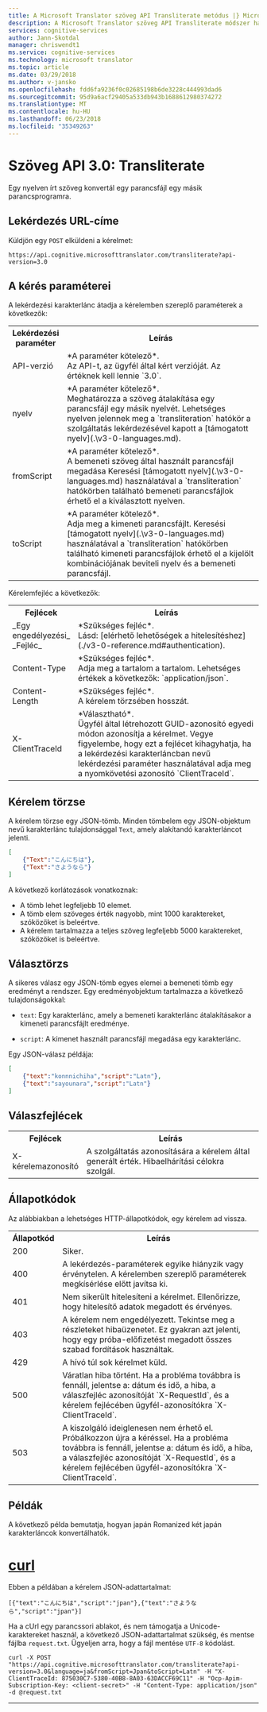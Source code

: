 ```yaml
---
title: A Microsoft Translator szöveg API Transliterate metódus |} Microsoft Docs
description: A Microsoft Translator szöveg API Transliterate módszer használatát.
services: cognitive-services
author: Jann-Skotdal
manager: chriswendt1
ms.service: cognitive-services
ms.technology: microsoft translator
ms.topic: article
ms.date: 03/29/2018
ms.author: v-jansko
ms.openlocfilehash: fdd6fa9236f0c02685198b6de3228c444993dad6
ms.sourcegitcommit: 95d9a6acf29405a533db943b1688612980374272
ms.translationtype: MT
ms.contentlocale: hu-HU
ms.lasthandoff: 06/23/2018
ms.locfileid: "35349263"
---
```

# <a name="text-api-30-transliterate"></a>Szöveg API 3.0: Transliterate

Egy nyelven írt szöveg konvertál egy parancsfájl egy másik parancsprogramra.

## <a name="request-url"></a>Lekérdezés URL-címe

Küldjön egy `POST` elküldeni a kérelmet:

```HTTP
https://api.cognitive.microsofttranslator.com/transliterate?api-version=3.0
```

## <a name="request-parameters"></a>A kérés paraméterei

A lekérdezési karakterlánc átadja a kérelemben szereplő paraméterek a következők:

<table width="100%">
  <th width="20%">Lekérdezési paraméter</th>
  <th>Leírás</th>
  <tr>
    <td>API-verzió</td>
    <td>*A paraméter kötelező*.<br/>Az API-t, az ügyfél által kért verzióját. Az értéknek kell lennie `3.0`.</td>
  </tr>
  <tr>
    <td>nyelv</td>
    <td>*A paraméter kötelező*.<br/>Meghatározza a szöveg átalakítása egy parancsfájl egy másik nyelvét. Lehetséges nyelven jelennek meg a `transliteration` hatókör a szolgáltatás lekérdezésével kapott a [támogatott nyelv](.\v3-0-languages.md).</td>
  </tr>
  <tr>
    <td>fromScript</td>
    <td>*A paraméter kötelező*.<br/>A bemeneti szöveg által használt parancsfájl megadása Keresési [támogatott nyelv](.\v3-0-languages.md) használatával a `transliteration` hatókörben található bemeneti parancsfájlok érhető el a kiválasztott nyelven.</td>
  </tr>
  <tr>
    <td>toScript</td>
    <td>*A paraméter kötelező*.<br/>Adja meg a kimeneti parancsfájlt. Keresési [támogatott nyelv](.\v3-0-languages.md) használatával a `transliteration` hatókörben található kimeneti parancsfájlok érhető el a kijelölt kombinációjának beviteli nyelv és a bemeneti parancsfájl.</td>
  </tr>
</table> 

Kérelemfejléc a következők:

<table width="100%">
  <th width="20%">Fejlécek</th>
  <th>Leírás</th>
  <tr>
    <td>_Egy engedélyezési_<br/>_Fejléc_</td>
    <td>*Szükséges fejléc*.<br/>Lásd: [elérhető lehetőségek a hitelesítéshez](./v3-0-reference.md#authentication).</td>
  </tr>
  <tr>
    <td>Content-Type</td>
    <td>*Szükséges fejléc*.<br/>Adja meg a tartalom a tartalom. Lehetséges értékek a következők: `application/json`.</td>
  </tr>
  <tr>
    <td>Content-Length</td>
    <td>*Szükséges fejléc*.<br/>A kérelem törzsében hosszát.</td>
  </tr>
  <tr>
    <td>X-ClientTraceId</td>
    <td>*Választható*.<br/>Ügyfél által létrehozott GUID-azonosító egyedi módon azonosítja a kérelmet. Vegye figyelembe, hogy ezt a fejlécet kihagyhatja, ha a lekérdezési karakterláncban nevű lekérdezési paraméter használatával adja meg a nyomkövetési azonosító `ClientTraceId`.</td>
  </tr>
</table> 

## <a name="request-body"></a>Kérelem törzse

A kérelem törzse egy JSON-tömb. Minden tömbelem egy JSON-objektum nevű karakterlánc tulajdonsággal `Text`, amely alakítandó karakterláncot jelenti.

```json
[
    {"Text":"こんにちは"},
    {"Text":"さようなら"}
]
```

A következő korlátozások vonatkoznak:

* A tömb lehet legfeljebb 10 elemet.
* A tömb elem szöveges érték nagyobb, mint 1000 karaktereket, szóközöket is beleértve.
* A kérelem tartalmazza a teljes szöveg legfeljebb 5000 karaktereket, szóközöket is beleértve.

## <a name="response-body"></a>Választörzs

A sikeres válasz egy JSON-tömb egyes elemei a bemeneti tömb egy eredményt a rendszer. Egy eredményobjektum tartalmazza a következő tulajdonságokkal:

  * `text`: Egy karakterlánc, amely a bemeneti karakterlánc átalakításakor a kimeneti parancsfájlt eredménye.
  
  * `script`: A kimenet használt parancsfájl megadása egy karakterlánc.

Egy JSON-válasz példája:

```json
[
    {"text":"konnnichiha","script":"Latn"},
    {"text":"sayounara","script":"Latn"}
]
```

## <a name="response-headers"></a>Válaszfejlécek

<table width="100%">
  <th width="20%">Fejlécek</th>
  <th>Leírás</th>
  <tr>
    <td>X-kérelemazonosító</td>
    <td>A szolgáltatás azonosítására a kérelem által generált érték. Hibaelhárítási célokra szolgál.</td>
  </tr>
</table> 

## <a name="response-status-codes"></a>Állapotkódok

Az alábbiakban a lehetséges HTTP-állapotkódok, egy kérelem ad vissza. 

<table width="100%">
  <th width="20%">Állapotkód</th>
  <th>Leírás</th>
  <tr>
    <td>200</td>
    <td>Siker.</td>
  </tr>
  <tr>
    <td>400</td>
    <td>A lekérdezés-paraméterek egyike hiányzik vagy érvénytelen. A kérelemben szereplő paraméterek megkísérlése előtt javítsa ki.</td>
  </tr>
  <tr>
    <td>401</td>
    <td>Nem sikerült hitelesíteni a kérelmet. Ellenőrizze, hogy hitelesítő adatok megadott és érvényes.</td>
  </tr>
  <tr>
    <td>403</td>
    <td>A kérelem nem engedélyezett. Tekintse meg a részleteket hibaüzenetet. Ez gyakran azt jelenti, hogy egy próba-előfizetést megadott összes szabad fordítások használtak.</td>
  </tr>
  <tr>
    <td>429</td>
    <td>A hívó túl sok kérelmet küld.</td>
  </tr>
  <tr>
    <td>500</td>
    <td>Váratlan hiba történt. Ha a probléma továbbra is fennáll, jelentse a: dátum és idő, a hiba, a válaszfejléc azonosítóját `X-RequestId`, és a kérelem fejlécében ügyfél-azonosítókra `X-ClientTraceId`.</td>
  </tr>
  <tr>
    <td>503</td>
    <td>A kiszolgáló ideiglenesen nem érhető el. Próbálkozzon újra a kéréssel. Ha a probléma továbbra is fennáll, jelentse a: dátum és idő, a hiba, a válaszfejléc azonosítóját `X-RequestId`, és a kérelem fejlécében ügyfél-azonosítókra `X-ClientTraceId`.</td>
  </tr>
</table> 

## <a name="examples"></a>Példák

A következő példa bemutatja, hogyan japán Romanized két japán karakterláncok konvertálhatók.

# <a name="curltabcurl"></a>[curl](#tab/curl)

Ebben a példában a kérelem JSON-adattartalmat:

```
[{"text":"こんにちは","script":"jpan"},{"text":"さようなら","script":"jpan"}]
```

Ha a cUrl egy parancssori ablakot, és nem támogatja a Unicode-karaktereket használ, a következő JSON-adattartalmat szükség, és mentse fájlba `request.txt`. Ügyeljen arra, hogy a fájl mentése `UTF-8` kódolást.

```
curl -X POST "https://api.cognitive.microsofttranslator.com/transliterate?api-version=3.0&language=ja&fromScript=Jpan&toScript=Latn" -H "X-ClientTraceId: 875030C7-5380-40B8-8A03-63DACCF69C11" -H "Ocp-Apim-Subscription-Key: <client-secret>" -H "Content-Type: application/json" -d @request.txt
```

---
